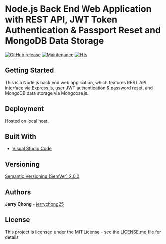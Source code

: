 # Node.js Back End Web Application with REST API, JWT Token Authentication & Passport Reset and MongoDB Data Storage

[![GitHub release](https://img.shields.io/github/release/jerrychong25/node-express-mongo-nodemailer-password-reset-jwt.svg)](https://gitHub.com/jerrychong25/node-express-mongo-nodemailer-password-reset-jwt/releases/)
[![Maintenance](https://img.shields.io/badge/Maintained%3F-yes-green.svg)](https://github.com/jerrychong25/node-express-mongo-nodemailer-password-reset-jwt/graphs/commit-activity)
[![Hits](https://hits.seeyoufarm.com/api/count/incr/badge.svg?url=https%3A%2F%2Fgithub.com%2Fjerrychong25%2Fnode-express-mongo-nodemailer-password-reset-jwt&count_bg=%2379C83D&title_bg=%23555555&icon=&icon_color=%23E7E7E7&title=hits&edge_flat=false)](https://hits.seeyoufarm.com)

## Getting Started

This is a Node.js back end web application, which features REST API interface via Express.js, user JWT authentication & password reset, and MongoDB data storage via Mongoose.js.

## Deployment

Hosted on local host.

## Built With

* [Visual Studio Code](https://code.visualstudio.com/)

## Versioning

[Semantic Versioning (SemVer) 2.0.0](http://semver.org/)

## Authors

**Jerry Chong** - [jerrychong25](https://github.com/jerrychong25)

## License

This project is licensed under the MIT License - see the [LICENSE.md](LICENSE.md) file for details
